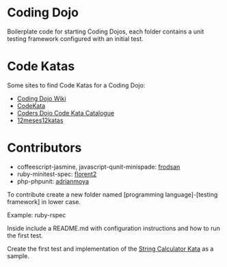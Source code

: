 # Coding Dojo
Boilerplate code for starting Coding Dojos, each folder contains a unit testing framework configured with an initial test.

# Code Katas
Some sites to find Code Katas for a Coding Dojo:
* [Coding Dojo Wiki](http://codingdojo.org/cgi-bin/wiki.pl?KataCatalogue)
* [CodeKata](http://codekata.pragprog.com/)
* [Coders Dojo Code Kata Catalogue](http://content.codersdojo.org/code-kata-catalogue/)
* [12meses12katas](https://github.com/12meses12katas)

# Contributors
* coffeescript-jasmine, javascript-qunit-minispade: [frodsan](https://github.com/frodsan)
* ruby-minitest-spec: [florent2](https://github.com/florent2)
* php-phpunit: [adrianmoya](https://github.com/adrianmoya)

To contribute create a new folder named [programming language]-[testing framework] in lower case. 

Example: ruby-rspec

Inside include a README.md with configuration instructions and how to run the first test.

Create the first test and implementation of the [String Calculator Kata](http://osherove.com/tdd-kata-1/) as a sample.